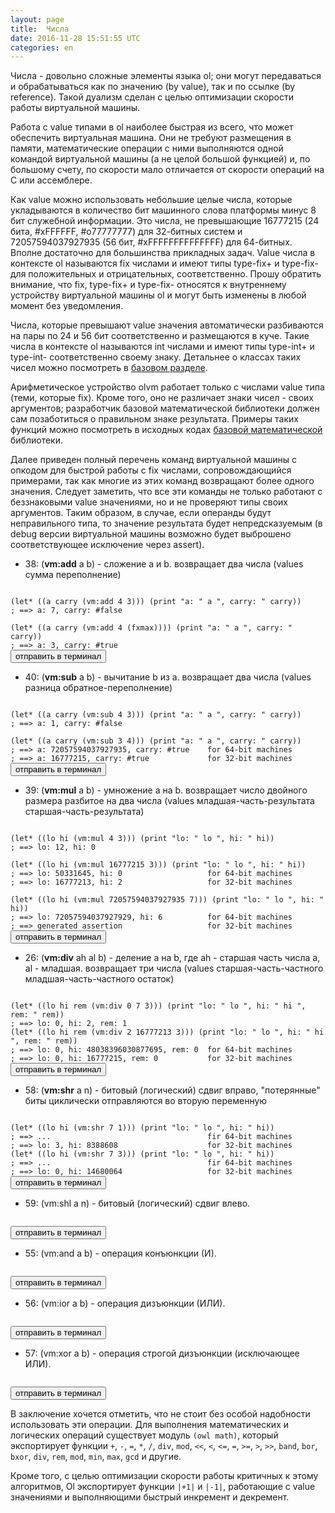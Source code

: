 ```yaml
---
layout: page
title:  Числа
date: 2016-11-28 15:51:55 UTC
categories: en
---
```


Числа - довольно сложные элементы языка ol; они могут передаваться и обрабатываться как по значению (by value), так и по ссылке (by reference). Такой дуализм сделан с целью оптимизации скорости работы виртуальной машины.

Работа с value типами в ol наиболее быстрая из всего, что может обеспечить виртуальная машина. Они не требуют размещения в памяти, математические операции с ними выполняются одной командой виртуальной машины (а не целой большой функцией) и, по большому счету, по скорости мало отличается от скорости операций на C или ассемблере.

Как value можно использовать небольшие целые числа, которые укладываются в количество бит машинного слова платформы минус 8 бит служебной информации. Это числа, не превышающие 16777215 (24 бита, #xFFFFFF, #o77777777) для 32-битных систем и 72057594037927935 (56 бит, #xFFFFFFFFFFFFFF) для 64-битных. Вполне достаточно для большинства прикладных задач. Value числа в контексте ol называются fix числами и имеют типы type-fix+ и type-fix- для положительных и отрицательных, соответственно. Прошу обратить внимание, что fix, type-fix+ и type-fix- относятся к внутреннему устройству виртуальной машины ol и могут быть изменены в любой момент без уведомления.

Числа, которые превышают value значения автоматически разбиваются на пары по 24 и 56 бит соответственно и размещаются в куче. Такие числа в контексте ol называются int числами и имеют типы type-int+ и type-int- соответственно своему знаку. Детальнее о классах таких чисел можно посмотреть в [базовом разделе](?ru/basic-concepts).

Арифметическое устройство olvm работает только с числами value типа (теми, которые fix). Кроме того, оно не различает знаки чисел - своих аргументов; разработчик базовой математической библиотеки должен сам позаботиться о правильном знаке результата. Примеры таких функций можно посмотреть в исходных кодах [базовой математической](https://github.com/yuriy-chumak/ol/blob/master/owl/math.scm) библиотеки.

Далее приведен полный перечень команд виртуальной машины с опкодом для быстрой работы с fix числами, сопровождающийся примерами, так как многие из этих команд возвращают более одного значения. Следует заметить, что все эти команды не только работают с беззнаковыми value значениями, но и не проверяют типы своих аргументов. Таким образом, в случае, если операнды будут неправильного типа, то значение результата будет непредсказуемым (в debug версии виртуальной машины возможно будет выброшено соответствующее исключение через assert).


* 38: (**vm:add** a b) - сложение a и b. возвращает два числа (values сумма переполнение)
<pre><code id="add" data-language="ol">
(let* ((a carry (vm:add 4 3))) (print "a: " a ", carry: " carry))
; ==> a: 7, carry: #false

(let* ((a carry (vm:add 4 (fxmax)))) (print "a: " a ", carry: " carry))
; ==> a: 3, carry: #true
</code><button class="doit" onclick="doit(add.textContent)">отправить в терминал</button></pre>

* 40: (**vm:sub** a b) - вычитание b из a. возвращает два числа (values разница обратное-переполнение)
<pre><code id="sub" data-language="ol">
(let* ((a carry (vm:sub 4 3))) (print "a: " a ", carry: " carry))
; ==> a: 1, carry: #false

(let* ((a carry (vm:sub 3 4))) (print "a: " a ", carry: " carry))
; ==> a: 72057594037927935, carry: #true    for 64-bit machines
; ==> a: 16777215, carry: #true             for 32-bit machines
</code><button class="doit" onclick="doit(sub.textContent)">отправить в терминал</button></pre>

* 39: (**vm:mul** a b) - умножение a на b. возвращает число двойного размера разбитое на два числа (values младшая-часть-результата старшая-часть-результата)
<pre><code id="mul" data-language="ol">
(let* ((lo hi (vm:mul 4 3))) (print "lo: " lo ", hi: " hi))
; ==> lo: 12, hi: 0

(let* ((lo hi (vm:mul 16777215 3))) (print "lo: " lo ", hi: " hi))
; ==> lo: 50331645, hi: 0                   for 64-bit machines
; ==> lo: 16777213, hi: 2                   for 32-bit machines

(let* ((lo hi (vm:mul 72057594037927935 7))) (print "lo: " lo ", hi: " hi))
; ==> lo: 72057594037927929, hi: 6          for 64-bit machines
; ==> generated assertion                   for 32-bit machines
</code><button class="doit" onclick="doit(mul.textContent)">отправить в терминал</button></pre>

* 26: (**vm:div** ah al b) - деление a на b, где ah - старшая часть числа a, al - младшая. возвращает три числа (values старшая-часть-частного младшая-часть-частного остаток)
<pre><code id="div" data-language="ol">
(let* ((lo hi rem (vm:div 0 7 3))) (print "lo: " lo ", hi: " hi ", rem: " rem))
; ==> lo: 0, hi: 2, rem: 1
(let* ((lo hi rem (vm:div 2 16777213 3))) (print "lo: " lo ", hi: " hi ", rem: " rem))
; ==> lo: 0, hi: 48038396030877695, rem: 0  for 64-bit machines
; ==> lo: 0, hi: 16777215, rem: 0           for 32-bit machines
</code><button class="doit" onclick="doit(div.textContent)">отправить в терминал</button></pre>

* 58: (**vm:shr** a n) - битовый (логический) сдвиг вправо, "потерянные" биты циклически отправляются во вторую переменную
<pre><code id="shr" data-language="ol">
(let* ((lo hi (vm:shr 7 1))) (print "lo: " lo ", hi: " hi))
; ==> ...                                   fir 64-bit machines
; ==> lo: 3, hi: 8388608                    for 32-bit machines
(let* ((lo hi (vm:shr 7 3))) (print "lo: " lo ", hi: " hi))
; ==> ...                                   fir 64-bit machines
; ==> lo: 0, hi: 14680064                   for 32-bit machines
</code><button class="doit" onclick="doit(shr.textContent)">отправить в терминал</button></pre>

* 59: (vm:shl a n) - битовый (логический) сдвиг влево.
<pre><code id="shl" data-language="ol">
</code><button class="doit" onclick="doit(shl.textContent)">отправить в терминал</button></pre>

* 55: (vm:and a b) - операция конъюнкции (И).
<pre><code id="and" data-language="ol">
</code><button class="doit" onclick="doit(and.textContent)">отправить в терминал</button></pre>

* 56: (vm:ior a b) - операция дизъюнкции (ИЛИ).
<pre><code id="or" data-language="ol">
</code><button class="doit" onclick="doit(or.textContent)">отправить в терминал</button></pre>

* 57: (vm:xor a b) - операция строгой дизъюнкции (исключающее ИЛИ).
<pre><code id="xor" data-language="ol">
</code><button class="doit" onclick="doit(xor.textContent)">отправить в терминал</button></pre>

В заключение хочется отметить, что не стоит без особой надобности использовать эти операции. Для выполнения математических и логических операций существует модуль `(owl math)`, который экспортирует функции `+`, `-`, `=`, `*`, `/`, `div`, `mod`, `<<`, `<`, `<=`, `=`, `>=`, `>`, `>>`, `band`, `bor`, `bxor`, `div`, `rem`, `mod`, `min`, `max`, `gcd` и другие.

Кроме того, с целью оптимизации скорости работы критичных к этому алгоритмов, Ol экспортирует функции `|+1|` и `|-1|`, работающие с value значениями и выполняющими быстрый инкремент и декремент.
